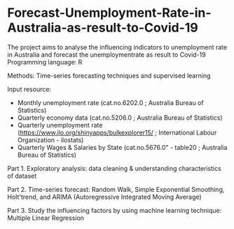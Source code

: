 # Forecast-Unemployment-Rate-in-Australia-as-result-to-Covid-19

The project aims to analyse the influencing indicators to unemployment rate in Australia and forecast the unemploymentrate as result to Covid-19 
Programming language: R

Methods: Time-series forecasting techniques and supervised learning

Input resource:
- Monthly unemployment rate (cat.no.6202.0 ; Australia Bureau of Statistics)
- Quarterly economy data (cat.no.5206.0 ; Australia Bureau of Statistics)
- Quarterly unemployment rate (https://www.ilo.org/shinyapps/bulkexplorer15/ ; International Labour Organization - ilostats)
- Quarterly Wages & Salaries by State (cat.no.5676.0" - table20 ; Australia Bureau of Statistics)


Part 1. Exploratory analysis: data cleaning & understanding characteristics of dataset


Part 2. Time-series forecast: Random Walk, Simple Exponential Smoothing, Holt'trend, and ARIMA (Autoregressive Integrated Moving Average)


Part 3. Study the influencing factors by using machine learning technique: Multiple Linear Regression
